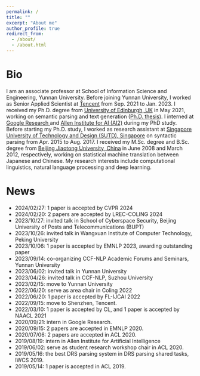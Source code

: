 ```yaml
---
permalink: /
title: ""
excerpt: "About me"
author_profile: true
redirect_from: 
  - /about/
  - /about.html
---
```


Bio
======
I am an associate professor at School of Information Science and Engineering, Yunnan University. Before joining Yunnan University, I worked as Senior Applied Scientist at <a href="https://www.tencent.com/en-us/">Tencent</a> from Sep. 2021 to Jan. 2023. I received my Ph.D. degree from <a href="https://www.ed.ac.uk/">University of Edinburgh, UK</a> in May 2021, working on semantic parsing and text generation (<a href="https://era.ed.ac.uk/handle/1842/37936">Ph.D. thesis</a>). I interned at <a href="https://research.google/"> Google Research </a> and <a href="https://allenai.org/"> Allen Institute for AI (AI2)</a> during my PhD study. Before starting my Ph.D. study, I worked as research assistant at <a href="https://www.sutd.edu.sg/">Singapore University of Technology and Design (SUTD), Singapore</a> on syntactic parsing from Apr. 2015 to Aug. 2017. I received my M.Sc. degree and B.Sc. degree from <a href="https://www.bjtu.edu.cn/">Beijing Jiaotong University, China</a> in June 2008 and March 2012, respectively, working on statistical machine translation between Japanese and Chinese. My research interests include computational linguistics, natural language processing and deep learning.

News
======
* 2024/02/27: 1 paper is accepted by CVPR 2024
* 2024/02/20: 2 papers are accepted by LREC-COLING 2024
* 2023/10/27: invited talk in School of Cyberspace Security, Beijing University of Posts and Telecommunications (BUPT)
* 2023/10/26: invited talk in Wangxuan Institute of Computer Technology, Peking University
* 2023/10/06: 1 paper is accepted by EMNLP 2023, awarding outstanding paper
* 2023/09/14: co-organizing CCF-NLP Academic Forums and Seminars, Yunnan University
* 2023/06/02: invited talk in Yunnan University
* 2023/04/26: invited talk in CCF-NLP, Suzhou University
* 2023/02/15: move to Yunnan University
* 2022/06/20: serve as area chair in Coling 2022
* 2022/06/20: 1 paper is accepted by FL-IJCAI 2022
* 2022/09/15: move to Shenzhen, Tencent.
* 2022/03/10: 1 paper is accepted by CL, and 1 paper is accepted by NAACL 2021
* 2020/09/21: intern in Google Research.
* 2020/09/15: 2 papers are accepted in EMNLP 2020.
* 2020/07/06: 2 papers are accepted in ACL 2020.
* 2019/08/19: intern in Allen Institute for Artificial Intelligence
* 2019/06/02: serve as student research workshop chair in ACL 2020.
* 2019/05/16: the best DRS parsing system in DRS parsing shared tasks, IWCS 2019.
* 2019/05/14: 1 paper is accepted in ACL 2019.
